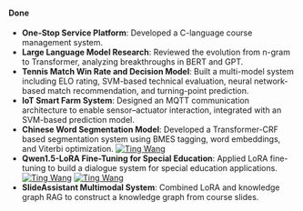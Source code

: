 #### Done

- **One-Stop Service Platform**: Developed a C-language course management system.  
- **Large Language Model Research**: Reviewed the evolution from n-gram to Transformer, analyzing breakthroughs in BERT and GPT.  
- **Tennis Match Win Rate and Decision Model**: Built a multi-model system including ELO rating, SVM-based technical evaluation, neural network-based match recommendation, and turning-point prediction.  
- **IoT Smart Farm System**: Designed an MQTT communication architecture to enable sensor–actuator interaction, integrated with an SVM-based prediction model.  
- **Chinese Word Segmentation Model**: Developed a Transformer-CRF based segmentation system using BMES tagging, word embeddings, and Viterbi optimization.
[![Ting Wang](https://img.shields.io/badge/tingwang-github-blue?logo=github)](https://github.com/Rick-Ting-Wang/Chinese-Segmentation-Transformer-CRF_Training_Porcess)  
- **Qwen1.5-LoRA Fine-Tuning for Special Education**: Applied LoRA fine-tuning to build a dialogue system for special education applications.
[![Ting Wang](https://img.shields.io/badge/tingwang-github-blue?logo=github)](https://github.com/Rick-Ting-Wang/SpecTutor-0.5B_Training_Process)
[![Ting Wang](https://img.shields.io/badge/tingwang-github-blue?logo=huggingface)](https://huggingface.co/TingWang/SpecTutor-0.5B)
- **SlideAssistant Multimodal System**: Combined LoRA and knowledge graph RAG to construct a knowledge graph from course slides.  

